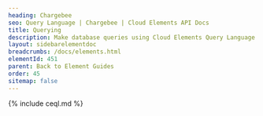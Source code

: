 ```yaml
---
heading: Chargebee
seo: Query Language | Chargebee | Cloud Elements API Docs
title: Querying
description: Make database queries using Cloud Elements Query Language.
layout: sidebarelementdoc
breadcrumbs: /docs/elements.html
elementId: 451
parent: Back to Element Guides
order: 45
sitemap: false
---
```


{% include ceql.md %}

